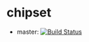 # chipset

* master: [![Build Status](https://travis-ci.org/c64lib/chipset.svg?branch=master)](https://travis-ci.org/c64lib/chipset) 
